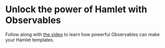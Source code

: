 # Unlock the power of Hamlet with Observables

Follow along with [the video](https://www.youtube.com/watch?v=a6kC2DrSi9Q) to learn how powerful Observables can make your Hamlet templates.
